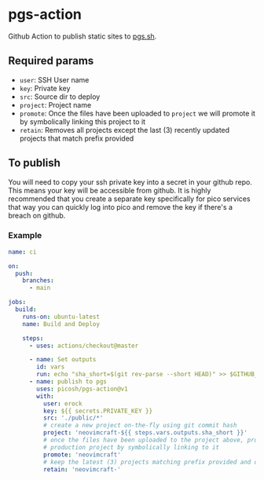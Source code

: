 # pgs-action

Github Action to publish static sites to [pgs.sh](https://pgs.sh).

## Required params

- `user`: SSH User name
- `key`: Private key
- `src`: Source dir to deploy
- `project`: Project name
- `promote`: Once the files have been uploaded to `project` we will promote it
  by symbolically linking this project to it
- `retain`: Removes all projects except the last (3) recently updated projects
  that match prefix provided

## To publish

You will need to copy your ssh private key into a secret in your github repo.
This means your key will be accessible from github. It is highly recommended
that you create a separate key specifically for pico services that way you can
quickly log into pico and remove the key if there's a breach on github.

### Example

```yml
name: ci

on:
  push:
    branches:
      - main

jobs:
  build:
    runs-on: ubuntu-latest
    name: Build and Deploy

    steps:
      - uses: actions/checkout@master

      - name: Set outputs
        id: vars
        run: echo "sha_short=$(git rev-parse --short HEAD)" >> $GITHUB_OUTPUT
      - name: publish to pgs
        uses: picosh/pgs-action@v1
        with: 
          user: erock 
          key: ${{ secrets.PRIVATE_KEY }}
          src: './public/*'
          # create a new project on-the-fly using git commit hash
          project: 'neovimcraft-${{ steps.vars.outputs.sha_short }}'
          # once the files have been uploaded to the project above, promote the
          # production project by symbolically linking to it
          promote: 'neovimcraft'
          # keep the latest (3) projects matching prefix provided and delete the rest
          retain: 'neovimcraft-'
```
